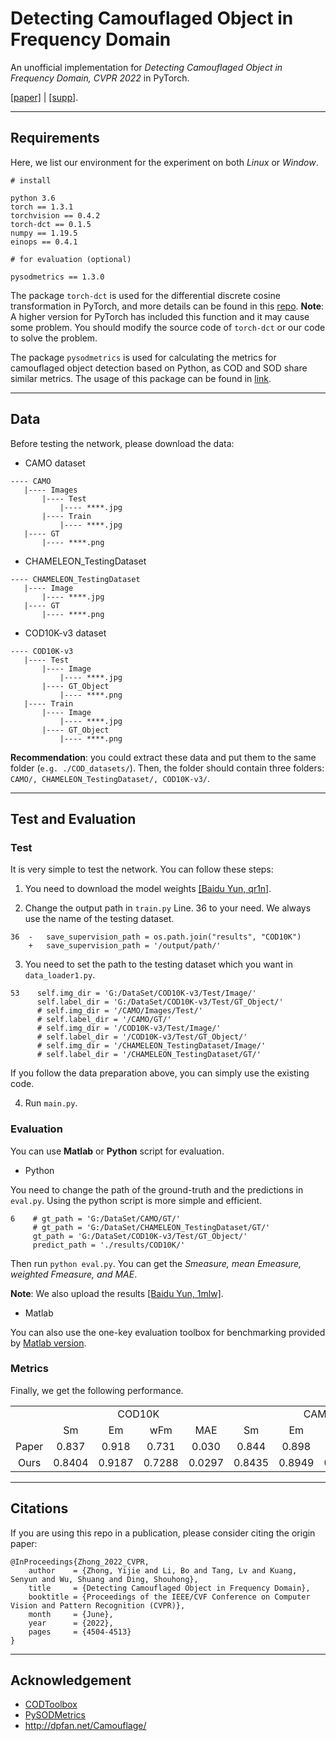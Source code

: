 # Detecting Camouflaged Object in Frequency Domain

An unofficial implementation for *Detecting Camouflaged Object in Frequency Domain, CVPR 2022* in PyTorch.

[[paper]](https://openaccess.thecvf.com/content/CVPR2022/papers/Zhong_Detecting_Camouflaged_Object_in_Frequency_Domain_CVPR_2022_paper.pdf) | [[supp]](https://openaccess.thecvf.com/content/CVPR2022/supplemental/Zhong_Detecting_Camouflaged_Object_CVPR_2022_supplemental.pdf).

***

## Requirements

Here, we list our environment for the experiment on both *Linux* or *Window*.

```
# install

python 3.6
torch == 1.3.1
torchvision == 0.4.2
torch-dct == 0.1.5
numpy == 1.19.5
einops == 0.4.1

# for evaluation (optional)

pysodmetrics == 1.3.0
```

The package ``torch-dct`` is used for the differential discrete cosine transformation in PyTorch, and more details can be found in this [repo](https://github.com/zh217/torch-dct). **Note**: A higher version for PyTorch has included this function and it may cause some problem. You should modify the source code of ``torch-dct`` or our code to solve the problem.

The package ``pysodmetrics`` is used for calculating the metrics for camouflaged object detection based on Python, as COD and SOD share similar metrics. The usage of this package can be found in [link](https://github.com/lartpang/PySODMetrics).

***

## Data

Before testing the network, please download the data:

* CAMO dataset

```
---- CAMO
   |---- Images
       |---- Test
           |---- ****.jpg
       |---- Train
           |---- ****.jpg
   |---- GT
       |---- ****.png
```

* CHAMELEON_TestingDataset

```
---- CHAMELEON_TestingDataset
   |---- Image
       |---- ****.jpg
   |---- GT
       |---- ****.png
```

* COD10K-v3 dataset

```
---- COD10K-v3
   |---- Test
       |---- Image
           |---- ****.jpg
       |---- GT_Object
           |---- ****.png
   |---- Train
       |---- Image
           |---- ****.jpg
       |---- GT_Object
           |---- ****.png
```

**Recommendation**: you could extract these data and put them to the same folder (``e.g. ./COD_datasets/``). Then, the folder should contain three folders: ``CAMO/, CHAMELEON_TestingDataset/, COD10K-v3/``.

***

## Test and Evaluation

### Test

It is very simple to test the network. You can follow these steps:

1. You need to download the model weights [[Baidu Yun, qr1n]]( https://pan.baidu.com/s/1KD2znU2VUTQj9C__0zpS5w).

2. Change the output path in ``train.py`` Line. 36 to your need. We always use the name of the testing dataset.

```
36  -   save_supervision_path = os.path.join("results", "COD10K")
    +   save_supervision_path = '/output/path/'
```

3. You need to set the path to the testing dataset which you want in ``data_loader1.py``.

```
53    self.img_dir = 'G:/DataSet/COD10K-v3/Test/Image/'
      self.label_dir = 'G:/DataSet/COD10K-v3/Test/GT_Object/'
      # self.img_dir = '/CAMO/Images/Test/'
      # self.label_dir = '/CAMO/GT/'
      # self.img_dir = '/COD10K-v3/Test/Image/'
      # self.label_dir = '/COD10K-v3/Test/GT_Object/'
      # self.img_dir = '/CHAMELEON_TestingDataset/Image/'
      # self.label_dir = '/CHAMELEON_TestingDataset/GT/'
```

If you follow the data preparation above, you can simply use the existing code.

4. Run ``main.py``.

### Evaluation

You can use **Matlab** or **Python** script for evaluation.

* Python

You need to change the path of the ground-truth and the predictions in ``eval.py``. Using the python script is more simple and efficient.

```
6    # gt_path = 'G:/DataSet/CAMO/GT/'
     # gt_path = 'G:/DataSet/CHAMELEON_TestingDataset/GT/'
     gt_path = 'G:/DataSet/COD10K-v3/Test/GT_Object/'
     predict_path = './results/COD10K/'
```

Then run ``python eval.py``. You can get the *Smeasure, mean Emeasure, weighted Fmeasure, and MAE*.

**Note**: We also upload the results [[Baidu Yun, 1mlw]](https://pan.baidu.com/s/1r2wLfAWLww55p8gR3i7_bw).

* Matlab

You can also use the one-key evaluation toolbox for benchmarking provided by [Matlab version](https://github.com/DengPingFan/CODToolbox).

### Metrics

Finally, we get the following performance.

<table style="text-align: center">
    <tr>
        <td rowspan='2'></td>
        <td colspan='4'>COD10K</td>
        <td colspan='4'>CAMO</td>
        <td colspan='4'>CHAMELEON</td>
    </tr>
    <tr>
        <td>Sm</td>
        <td>Em</td>
        <td>wFm</td>
        <td>MAE</td>
        <td>Sm</td>
        <td>Em</td>
        <td>wFm</td>
        <td>MAE</td>
        <td>Sm</td>
        <td>Em</td>
        <td>wFm</td>
        <td>MAE</td>
    </tr>
    <tr>
        <td>Paper</td>
        <td>0.837</td>
        <td>0.918</td>
        <td>0.731</td>
        <td>0.030</td>
        <td>0.844</td>
        <td>0.898</td>
        <td>0.778</td>
        <td>0.062</td>
        <td>0.898</td>
        <td>0.949</td>
        <td>0.837</td>
        <td>0.027</td>
    </tr>
    <tr>
        <td>Ours</td>
        <td>0.8404</td>
        <td>0.9187</td>
        <td>0.7288</td>
        <td>0.0297</td>
        <td>0.8435</td>
        <td>0.8949</td>
        <td>0.7746</td>
        <td>0.0629</td>        
        <td>0.8974</td>
        <td>0.9497</td>
        <td>0.8350</td>
        <td>0.0270</td>
    </tr>
</table>

***

## Citations

If you are using this repo in a publication, please consider citing the origin paper:

```
@InProceedings{Zhong_2022_CVPR,
    author    = {Zhong, Yijie and Li, Bo and Tang, Lv and Kuang, Senyun and Wu, Shuang and Ding, Shouhong},
    title     = {Detecting Camouflaged Object in Frequency Domain},
    booktitle = {Proceedings of the IEEE/CVF Conference on Computer Vision and Pattern Recognition (CVPR)},
    month     = {June},
    year      = {2022},
    pages     = {4504-4513}
}
```

***

## Acknowledgement

* [CODToolbox](https://github.com/DengPingFan/CODToolbox)
* [PySODMetrics](https://github.com/lartpang/PySODMetrics)
* http://dpfan.net/Camouflage/
